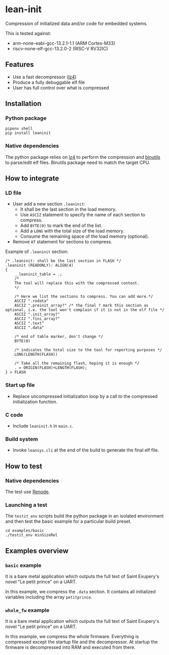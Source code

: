 # lean-init
Compression of initialized data and/or code for embedded systems.

This is tested against:
- arm-none-eabi-gcc-13.2.1-1.1 (ARM Cortex-M33)
- riscv-none-elf-gcc-13.2.0-2 (RISC-V RV32IC)

## Features

- Use a fast decompressor ([lz4](https://lz4.org/))
- Produce a fully debuggable elf file
- User has full control over what is compressed

## Installation

### Python package
````
pipenv shell
pip install leaninit
````

### Native dependencies
The python package relies on [lz4](https://lz4.org/) to perform the compression and [binutils](https://www.gnu.org/software/binutils/) to parse/edit elf files.
Binutils package need to match the target CPU.

## How to integrate

### LD file
- User add a new section `.leaninit`:
  - It shall be the last section in the load memory.
  - Use `ASCIZ` statement to specify the name of each section to compress.
  - Add `BYTE(0)` to mark the end of the list.
  - Add a `LONG` with the total size of the load memory.
  - Consume the remaining space of the load memory (optional).
- Remove `AT` statement for sections to compress.

Example of `.leaninit` section:

````
/* .leaninit: shall be the last section in FLASH */
.leaninit (READONLY): ALIGN(4)
{
    __leaninit_table = .;
    /* 
    The tool will replace this with the compressed content.
    */

    /* Here we list the sections to compress. You can add more.*/
    ASCIZ ".rodata"
    ASCIZ ".preinit_array?" /* the final ? mark this section as optional, i.e. the tool won't complain if it is not in the elf file */
    ASCIZ ".init_array?"
    ASCIZ ".fini_array?"
    ASCIZ ".text" 
    ASCIZ ".data"

    /* end of table marker, don't change */
    BYTE(0)
        
    /* indicates the total size to the tool for reporting purposes */
    LONG(LENGTH(FLASH))

    /* Take all the remaining flash, hoping it is enough */
    . = ORIGIN(FLASH)+LENGTH(FLASH);
} > FLASH
````

### Start up file
- Replace uncompressed initialization loop by a call to the compressed initialization function. 

### C code
- Include `leaninit.h` in `main.c`.

### Build system
- Invoke `leansys.cli` at the end of the build to generate the final elf file.

## How to test

### Native dependencies
The test use [Renode](https://renode.readthedocs.io/en/latest/index.html).

### Launching a test
The `testit_env` scripts build the python package in an isolated environment and then test the basic example for a particular build preset.

````
cd examples/basic
./testit_env minSizeRel
````

## Examples overview

### `basic` example
It is a bare metal application which outputs the full text of Saint Exupery's novel "Le petit prince" on a UART.

In this example, we compress the `.data` section. It contains all initialized variables including the array `petitprince`.

### `whole_fw` example
It is a bare metal application which outputs the full text of Saint Exupery's novel "Le petit prince" on a UART.

In this example, we compress the whole firmware. Everything is compressed except the startup file and the decompressor.
At startup the firmware is decompressed into RAM and executed from there.